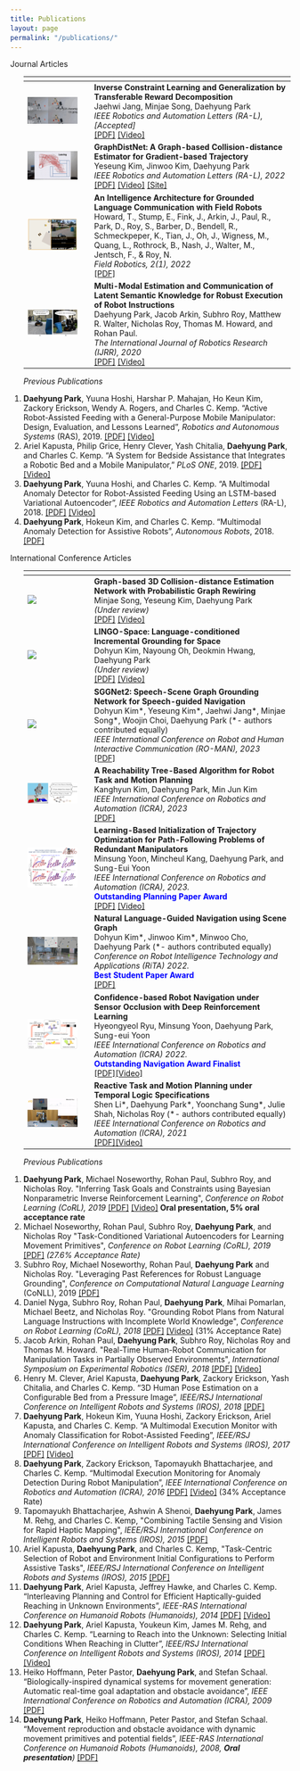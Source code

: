 ```yaml
---
title: Publications
layout: page
permalink: "/publications/"
---
```


<!--
If you want to change the style of the table, please look at the publication tag in _sass/_layout.scss.
-->

<!---------------- Publications --------------------->


<!------------------- Journal Articles --------------------->
<div class="publication">
<div class="pub-title"> Journal Articles </div>




<ol> 
<table>
<colgroup>
<col width="25%" />
<col width="75%" />
</colgroup>
<thead>
<tr>
<th colspan="2"></th>
</tr>
</thead>
<tbody>
<tr>
<td>
    <a href="/assets/research/2023_RAL_TCL_demo.gif" data-lightbox="" >
      <img style="width: 85%" src="/assets/research/2023_RAL_TCL_demo.gif">
      </a>
</td>
<td>
    <b>Inverse Constraint Learning and Generalization by Transferable Reward Decomposition</b><br>
    Jaehwi Jang, Minjae Song, Daehyung Park<br>
    <i> IEEE Robotics and Automation Letters (RA-L), [Accepted] </i> <br>
    <a href="https://arxiv.org/abs/2306.12357" target="_blank">[PDF]</a> <a href="https://www.youtube.com/watch?v=jpP_7XiR46c" target="_blank">[Video]</a>
</td>
</tr>
<tr>
<td>
    <a href="/assets/research/2022_RAL_Graphdistnet.gif" data-lightbox="" >
      <img style="width: 85%" src="/assets/research/2022_RAL_Graphdistnet.gif">
      </a>
</td>
<td>
    <b>GraphDistNet: A Graph-based Collision-distance Estimator for Gradient-based Trajectory</b><br>
    Yeseung Kim, Jinwoo Kim, Daehyung Park<br>
    <i>IEEE Robotics and Automation Letters (RA-L), 2022</i> <br>
    <!-- A graph neural networks (GNN) based collision distance estimator comprised of the message passing and attention mechanism for trajectory optimization. Our method shows high accuracy in complex scenes by using geometric features and calculates massive data fast by the parallelism of GPU.<br> -->
    <a href="https://drive.google.com/file/d/1JaM-k-oghrX0e7-N_Gru2O_wY-8CoRfr/view?usp=sharing" target="_blank">[PDF]</a> <a href="https://youtu.be/QIBt6AR9KmI" target="_blank">[Video]</a>  <a href="https://sites.google.com/view/transferable-cl/%ED%99%88" target="_blank">[Site]</a>
</td>
</tr>
<tr>
<td>
    <a href="/assets/research/2022_FR_IAGLC.png" data-lightbox="" >
      <img style="width: 85%" src="/assets/research/2022_FR_IAGLC.png">
      </a>
</td>
<td>
    <b>An Intelligence Architecture for Grounded Language Communication with Field Robots</b><br>
    Howard, T., Stump, E., Fink, J., Arkin, J., Paul, R., Park, D., Roy, S., Barber, D., Bendell, R., Schmeckpeper, K., Tian, J., Oh, J., Wigness, M., Quang, L., Rothrock, B., Nash, J., Walter, M., Jentsch, F., & Roy, N.<br>
    <i>Field Robotics, 2(1), 2022</i> <br>
    <a href=" http://fieldrobotics.net/Field_Robotics/Volume_2_files/Vol2_17.pdf" target="_blank">[PDF]</a><br>
</td>
</tr>
<tr>
<td>
    <a href="/assets/research/2020_IJRR_MM.jpeg" data-lightbox="" >
      <img style="width: 85%" src="/assets/research/2020_IJRR_MM.jpeg">
      </a>
</td>
<td>
    <b>Multi-Modal Estimation and Communication of Latent Semantic Knowledge for Robust Execution of Robot Instructions</b><br>
    Daehyung Park, Jacob Arkin, Subhro Roy, Matthew R. Walter, Nicholas Roy, Thomas M. Howard, and Rohan Paul.<br>
    <i>The International Journal of Robotics Research (IJRR), 2020</i> <br>
    <a href="https://journals.sagepub.com/eprint/PSW4Z5AXF4AYTSXRN7AI/full" target="_blank">[PDF]</a> <a href="https://www.youtube.com/watch?v=BfCeYsTvaOw&amp;feature=youtu.be" target="_blank">[Video]</a><br>
</td>
</tr>
</tbody>
</table>

<i>Previous Publications</i>

<div class="pub-item"><li>
<b>Daehyung Park</b>, Yuuna Hoshi, Harshar P. Mahajan, Ho Keun Kim, Zackory Erickson, Wendy A. Rogers, and Charles C. Kemp. “Active Robot-Assisted Feeding with a General-Purpose Mobile Manipulator: Design, Evaluation, and Lessons Learned”, <i>Robotics and Autonomous Systems</i> (RAS), 2019. <a href="https://www.sciencedirect.com/science/article/abs/pii/S0921889018307061" target="_blank">[PDF]</a> <a href="https://www.youtube.com/watch?v=I5gqtk6Cln8" target="_blank">[Video]</a>
</li></div>

<div class="pub-item"><li>
Ariel Kapusta, Philip Grice, Henry Clever, Yash Chitalia, <b>Daehyung Park</b>, and Charles C. Kemp. “A System for Bedside Assistance that Integrates a Robotic Bed and a Mobile Manipulator,” <i>PLoS ONE</i>, 2019. <a href="https://journals.plos.org/plosone/article?id=10.1371/journal.pone.0221854" target="_blank">[PDF]</a> <a href="https://ndownloader.figshare.com/files/18019598" target="_blank">[Video]</a>
</li></div>

<div class="pub-item"><li>
<b>Daehyung Park</b>, Yuuna Hoshi, and Charles C. Kemp. “A Multimodal Anomaly Detector for Robot-Assisted Feeding Using an LSTM-based Variational Autoencoder”, <i>IEEE Robotics and Automation Letters</i> (RA-L), 2018. <a href="http://ieeexplore.ieee.org/document/8279425/" target="_blank">[PDF]</a> <a href="https://youtu.be/ZMAGEQx5Uy8" target="_blank">[Video]</a>
</li></div>

<div class="pub-item"><li>
<b> Daehyung Park</b>, Hokeun Kim, and Charles C. Kemp. “Multimodal Anomaly Detection for Assistive Robots”, <i>Autonomous Robots</i>, 2018. <a href="https://link.springer.com/article/10.1007/s10514-018-9733-6" target="_blank">[PDF]</a>
</li></div>

</ol>

</div>

<!-- <p align="left" style="text-align:left"><span style="font-family:times new roman,serif"><font size="3"><i><br />
</i></font></span></p>
<p align="left" style="text-align:left"><a href="https://youtu.be/gLcPZQnDmkk" target="_blank"></a></p> -->


<!------------------- International Conference Articles --------------------->
<div class="publication">
<div class="pub-title"> International Conference Articles </div>



<ol>
<table>
<colgroup>
<col width="25%" />
<col width="75%" />
</colgroup>
<thead>
<tr>
<th colspan="2"></th>
</tr>
</thead>
<tbody>
<tr>
<td>
    <a href="/assets/research/2024_ICRA_gdnr.gif" data-lightbox="" >
      <img style="width: 85%" src="/assets/research/2024_ICRA_gdnr.gif">
      </a>
</td>
<td>
    <b>Graph-based 3D Collision-distance Estimation Network with Probabilistic Graph Rewiring</b><br>
    Minjae Song, Yeseung Kim, Daehyung Park<br>
    <i>(Under review)</i><br>
    <a href="https://arxiv.org/abs/2310.04044" target="_blank">[PDF]</a>
    <a href="" target="_blank">[Video]</a>
</td>
</tr>
<tr>
<td>
    <a href="/assets/research/2024_LINGO-Space_demo.gif" data-lightbox="" >
      <img style="width: 85%" src="/assets/research/2024_LINGO-Space_demo.gif">
      </a>
</td>
<td>
    <b>LINGO-Space: Language-conditioned Incremental Grounding for Space</b><br>
    Dohyun Kim, Nayoung Oh, Deokmin Hwang, Daehyung Park<br>
    <i>(Under review)</i><br>
    <a href="" target="_blank">[PDF]</a>
    <a href="" target="_blank">[Video]</a>
</td>
</tr>
<tr>
<td>
    <a href="/assets/research/2023_roman_demo.gif" data-lightbox="" >
      <img style="width: 85%" src="/assets/research/2023_roman_demo.gif">
      </a>
</td>
<td>
    <b>SGGNet2: Speech-Scene Graph Grounding Network for Speech-guided Navigation</b><br>
    Dohyun Kim*, Yeseung Kim*, Jaehwi Jang*, Minjae Song*, Woojin Choi, Daehyung Park (*- authors contributed equally)<br>
    <i>IEEE International Conference on Robot and Human Interactive Communication (RO-MAN), 2023</i><br>
    <a href="https://drive.google.com/file/d/1LMA34XNXyEpW6uJBIgyIq8xkbeJQ4onr/view?usp=share_link" target="_blank">[PDF]</a>
</td>
</tr>
<tr>
<td>
    <a href="/assets/research/2023_ICRA_MMMP.JPG" data-lightbox="" >
      <img style="width: 85%" src="/assets/research/2023_ICRA_MMMP.JPG">
      </a>
</td>
<td>
    <b>A Reachability Tree-Based Algorithm for Robot Task and Motion Planning</b><br>
    Kanghyun Kim, Daehyung Park, Min Jun Kim<br>
    <i>IEEE International Conference on Robotics and Automation (ICRA), 2023</i><br>
    <a href="https://arxiv.org/abs/2303.03825" target="_blank">[PDF]</a>
    <br>
</td>
</tr>
<tr>
<td>
    <a href="/assets/research/2023_ICRA_RLITG.png" data-lightbox="" >
      <img style="width: 85%" src="/assets/research/2023_ICRA_RLITG.png">
      </a>
</td>
<td>
    <b>Learning-Based Initialization of Trajectory Optimization for Path-Following Problems of Redundant Manipulators</b><br>
    Minsung Yoon, Mincheul Kang, Daehyung Park, and Sung-Eui Yoon<br>
    <i>IEEE International Conference on Robotics and Automation (ICRA), 2023. </i><br>
    <b style="color:blue;">Outstanding Planning Paper Award</b> <br>
    <a href="https://ieeexplore.ieee.org/document/10161426" target="_blank">[PDF]</a>
    <a href="http://sgvr.kaist.ac.kr/~msyoon/papers/ICRA23_RLITG/video_6m.mp4?mute=1" target="_blank">[Video]</a>    
    <br>
</td>
</tr>
<tr>
<td>
    <a href="/assets/research/2022_RiTA_Navigation.gif" data-lightbox="" >
      <img style="width: 85%" src="/assets/research/2022_RiTA_Navigation.gif">
      </a>
</td>
<td>
    <b>Natural Language-Guided Navigation using Scene Graph</b><br>
    Dohyun Kim*, Jinwoo Kim*, Minwoo Cho, Daehyung Park (*- authors contributed equally)<br>
    <i>Conference on Robot Intelligence Technology and Applications (RiTA) 2022. </i><br>
    <b style="color:blue;">Best Student Paper Award</b><br>
    <!-- A natural language-guided robotic navigation framework that can effectively ground natural-language commands in large space. Our framework consists of three modules: a scene-graph generator, a grounding network, and a semantic navigation sys-tem. The scene-graph generator incrementally stores the semantic information of object instances, properties, and relationships. Then, the proposed scene graph-based grounding network (SGGNet) predicts the desired goal robustly by associating instances in a scene graph with a user command.<br> -->
    <a href="https://drive.google.com/file/d/1VNGmirCewK2aaGJvAtiUq8iXOzGnGNeY/view?usp=share_link" target="_blank">[PDF]</a> <br>
</td>
</tr>
<tr>
<td>
    <a href="/assets/research/confidence-based_navigation.png" data-lightbox="" >
      <img style="width: 85%" src="/assets/research/confidence-based_navigation.png">
      </a>
</td>
<td>
    <b>Confidence-based Robot Navigation under Sensor Occlusion with Deep Reinforcement Learning</b><br>
    Hyeongyeol Ryu, Minsung Yoon, Daehyung Park, Sung-eui Yoon<br>
    <i>IEEE International Conference on Robotics and Automation (ICRA) 2022. </i><br>
    <b style="color:blue;">Outstanding Navigation Award Finalist</b><br>
    <!-- A confidence-based navigation method that encourages the robot to explore the uncertain region around the robot maximizing its local confidence. To effectively extract features from the variable size of sensor occlusions, we adopt a point-cloud based representation network. Our method returns a resilient navigation policy via deep reinforcement learning, autonomously avoiding collisions under sensor occlusions while reaching a goal.<br> -->
    <a href="http://sglab.kaist.ac.kr/CBN-DRL/paper.pdf" target="_blank">[PDF]</a><a href="http://sglab.kaist.ac.kr/CBN-DRL/" target="_blank">[Video]</a> <br>
</td>
</tr>
<tr>
<td>
    <a href="/assets/research/2021_RAL_LTL_BT.gif" data-lightbox="" >
      <img style="width: 85%" src="/assets/research/2021_RAL_LTL_BT.gif">
      </a>
</td>
<td>
    <b>Reactive Task and Motion Planning under Temporal Logic Specifications</b><br>
    Shen Li*, Daehyung Park*, Yoonchang Sung*, Julie Shah, Nicholas Roy  (*- authors contributed equally)<br>
    <i>IEEE International Conference on Robotics and Automation (ICRA), 2021</i><br>
    <!-- A task-and-motion planning (TAMP) algorithm robust against a human operator’s cooperative or adversarial interventions.  We introduce a dynamically reconfigurable planning methodology with behavior tree-based control strategies toward reactive TAMP, which takes the advantage of previous plans and incremental graph search during temporal logic-based reactive synthesis. Our algorithm also shows efficient recovery functionalities that minimize the number of replanning steps.<br> -->
    <a href="https://drive.google.com/file/d/1cxN0KfKHJLfFXi0iLjhNREyjkqn46viG/view?usp=sharing" target="_blank">[PDF]</a><a href="https://www.youtube.com/watch?v=lPpMVfBzZH0&t=4s" target="_blank">[Video]</a> <br>
</td>
</tr>
</tbody>
</table>

<i>Previous Publications</i>

<div class="pub-item"><li>
<b>Daehyung Park</b>, Michael Noseworthy, Rohan Paul, Subhro Roy, and Nicholas Roy. "Inferring Task Goals and Constraints using Bayesian Nonparametric Inverse Reinforcement Learning", <i>Conference on Robot Learning (CoRL), 2019 </i> <a href="https://drive.google.com/open?id=1bswpgVJDXp_9vh55_Gz1cAbylhhjQqhS" target="_blank">[PDF]</a> <a href="https://youtu.be/HgaqH4PWcTI" target="_blank">[Video]</a> <b>Oral presentation, 5% oral acceptance rate</b>
</li></div>

<div class="pub-item"><li>
Michael Noseworthy, Rohan Paul, Subhro Roy, <b>Daehyung Park</b>, and Nicholas Roy "Task-Conditioned Variational Autoencoders for Learning Movement Primitives", <i>Conference on Robot Learning (CoRL), 2019 </i> <a href="https://drive.google.com/open?id=1HckF-IYaj3zbe2CTSL30VKuHluAtsBBl" target="_blank">[PDF]</a> <i>(27.6% Acceptance Rate)</i>
</li></div>

<div class="pub-item"><li>
Subhro Roy, Michael Noseworthy, Rohan Paul, <b>Daehyung Park</b> and Nicholas Roy. "Leveraging Past References for Robust Language Grounding", <i>Conference on Computational Natural Language Learning</i> (CoNLL), 2019 <a href="https://www.aclweb.org/anthology/K19-1040/" target="_blank">[PDF]</a>
</li></div>

<div class="pub-item"><li>
Daniel Nyga, Subhro Roy, Rohan Paul, <b>Daehyung Park</b>, Mihai Pomarlan, Michael Beetz, and Nicholas Roy. "Grounding Robot Plans from Natural Language Instructions with Incomplete World Knowledge", <i>Conference on Robot Learning (CoRL), 2018</i> <a href="http://proceedings.mlr.press/v87/nyga18a/nyga18a.pdf" target="_blank">[PDF]</a> <a href="https://youtu.be/uWv-l7XMoB8" target="_blank">[Video]</a> (31% Acceptance Rate)
</li></div>

<div class="pub-item"><li>
Jacob Arkin, Rohan Paul, <b>Daehyung Park</b>, Subhro Roy, Nicholas Roy and Thomas M. Howard. "Real-Time Human-Robot Communication for Manipulation Tasks in Partially Observed Environments", <i>International Symposium on Experimental Robotics (ISER), 2018</i> <a href="https://link.springer.com/chapter/10.1007/978-3-030-33950-0_39" target="_blank">[PDF]</a> <a href="https://youtu.be/JTVJkJavU6g" target="_blank">[Video]</a>
</li></div>

<div class="pub-item"><li>
Henry M. Clever, Ariel Kapusta, <b>Daehyung Park</b>, Zackory Erickson, Yash Chitalia, and Charles C. Kemp. “3D Human Pose Estimation on a Configurable Bed from a Pressure Image”, <i>IEEE/RSJ International Conference on Intelligent Robots and Systems (IROS), 2018</i> <a href="https://arxiv.org/abs/1804.07873" target="_blank">[PDF]</a>
</li></div>

<div class="pub-item"><li>
<b>Daehyung Park</b>, Hokeun Kim, Yuuna Hoshi, Zackory Erickson, Ariel Kapusta, and Charles C. Kemp. “A Multimodal Execution Monitor with Anomaly Classification for Robot-Assisted Feeding”, <i>IEEE/RSJ International Conference on Intelligent Robots and Systems (IROS), 2017</i> <a href="https://ieeexplore.ieee.org/abstract/document/8206437" target="_blank">[PDF]</a> <a href="https://youtu.be/KQlVSz3URnA" target="_blank">[Video]</a>
</li></div>

<div class="pub-item"><li>
<b> Daehyung Park</b>, Zackory Erickson, Tapomayukh Bhattacharjee, and Charles C. Kemp. “Multimodal Execution Monitoring for Anomaly Detection During Robot Manipulation”, <i>IEEE International Conference on Robotics and Automation (ICRA), 2016</i> <a href="https://ieeexplore.ieee.org/document/7487160" target="_blank">[PDF]</a> <a href="https://youtu.be/gLcPZQnDmkk" target="_blank">[Video]</a> (34% Acceptance Rate)
</li></div>

<div class="pub-item"><li>
Tapomayukh Bhattacharjee, Ashwin A Shenoi, <b>Daehyung Park</b>, James M. Rehg, and Charles C. Kemp, "Combining Tactile Sensing and Vision for Rapid Haptic Mapping", <i>IEEE/RSJ International Conference on Intelligent Robots and Systems (IROS), 2015</i> <a href="https://ieeexplore.ieee.org/document/7353522" target="_blank">[PDF]</a>
</li></div>

<div class="pub-item"><li>
Ariel Kapusta, <b>Daehyung Park</b>, and Charles C. Kemp, "Task-Centric Selection of Robot and Environment Initial Configurations to Perform Assistive Tasks", <i>IEEE/RSJ International Conference on Intelligent Robots and Systems (IROS), 2015</i> <a href="https://ieeexplore.ieee.org/document/7353563" target="_blank">[PDF]</a>
</li></div>

<div class="pub-item"><li>
<b>Daehyung Park</b>, Ariel Kapusta, Jeffrey Hawke, and Charles C. Kemp. “Interleaving Planning and Control for Efficient Haptically-guided Reaching in Unknown Environments”, <i>IEEE-RAS International Conference on Humanoid Robots (Humanoids), 2014</i> <a href="https://ieeexplore.ieee.org/document/7041456" target="_blank">[PDF]</a> <a href="https://youtu.be/WHHv3womkYs" target="_blank">[Video]</a>
</li></div>

<div class="pub-item"><li>
<b>Daehyung Park</b>, Ariel Kapusta, Youkeun Kim, James M. Rehg, and Charles C. Kemp. “Learning to Reach into the Unknown: Selecting Initial Conditions When Reaching in Clutter”, <i>IEEE/RSJ International Conference on Intelligent Robots and Systems (IROS), 2014</i> <a href="https://ieeexplore.ieee.org/document/6942625" target="_blank">[PDF]</a> <a href="https://youtu.be/Gjy-MDEbZUU" target="_blank">[Video]</a>
</li></div>

<div class="pub-item"><li>
Heiko Hoffmann, Peter Pastor, <b>Daehyung Park</b>, and Stefan Schaal. “Biologically-inspired dynamical systems for movement generation: Automatic real-time goal adaptation and obstacle avoidance”, <i>IEEE International Conference on Robotics and Automation (ICRA), 2009</i> <a href="https://ieeexplore.ieee.org/document/5152423">[PDF]</a>
</li></div>

<div class="pub-item"><li>
<b> Daehyung Park</b>, Heiko Hoffmann, Peter Pastor, and Stefan Schaal. “Movement reproduction and obstacle avoidance with dynamic movement primitives and potential fields”, <i>IEEE-RAS International Conference on Humanoid Robots (Humanoids), 2008, <b>Oral presentation</b>)</i> <a href="https://ieeexplore.ieee.org/document/4755937">[PDF]</a>
</li></div>

</ol>

</div>


<!------------------- Workshop papers, Abstracts, and Posters --------------------->
<!-- 
<div class="publication">
<div class="pub-title"> Workshop papers, Abstracts, and Posters </div>

<ol>

<div class="pub-item"><li>
<b>Daehyung Park</b>, Michael Noseworthy, Rohan Paul, Subhro Roy, and Nicholas Roy, "Joint Goal and Constraint Inference using Bayesian Nonparametric Inverse Reinforcement Learning," <i>The 4th Multidisciplinary Conference on Reinforcement Learning and Decision Making</i>, 2019
</li></div>

<div class="pub-item"><li>
<b>Daehyung Park</b>, Yuuna Hoshi, Harshal P. Mahajan, Wendy Rogers, and Charles C. Kemp, "Active Feeding System using a General-purpose Manipulator," <i>International Symposium on Medical Robotics (ISMR)</i>, 2018 <a href="https://arxiv.org/abs/1904.03568#:~:text=The%20meal%2Dassistance%20system%20uses,head%20movement%20by%20the%20user." target="_blank">[PDF]</a>
</li></div>

<div class="pub-item"><li>
<b>Daehyung Park</b> and Charles C. Kemp, "Multimodal Execution Monitoring for Robot-Assisted Feeding,"<i>TechSAge State of the Science Conference</i>, 2017
</li></div>

<div class="pub-item"><li>
Ariel Kapusta, Yash Chitalia, <b>Daehyung Park</b>, and Charles C. Kemp. "Collaboration Between a Robotic Bed and a Mobile Manipulator May Improve Physical Assistance for People with Disabilities," <i>IEEE ROMAN workshop on </i><i><a href="http://www.cogrobotics.unina.it">Behavior, Adaptation and Learning for Assistive Robotics"</a> (BAILAR)</i>, 2016 <a href="http://pwp.gatech.edu/hrl/wp-content/uploads/sites/231/2016/07/collaboration-robotic-bed.pdf">[PDF]</a>
</li></div>

<div class="pub-item"><li>
<b>Daehyung Park</b>, Youkeun Kim, Zackory Erickson, and Charles C. Kemp. “Towards Assistive Feeding with a General-Purpose Mobile Manipulator”, <i>ICRA workshop on</i> <i>Human-Robot Interfaces for Enhanced Physical Interactions</i>, 2016 <a href="https://arxiv.org/abs/1605.07996" target="_blank">[PDF]</a>
</li></div>

<div class="pub-item"><li>
T. Bhattacharjee*, P. M. Grice*, A. Kapusta*, M. D. Killpack*, <b>D. Park</b>*, and C. C. Kemp. “A Robotic System for Reaching in Dense Clutter that Integrates Model Predictive Control, Learning, Haptic Mapping, and Planning”, <i>IROS workshop on Robots In Clutter</i>, 2014 (*- <b>authors contributed equally</b>) <a href="https://smartech.gatech.edu/handle/1853/53336" target="_blank">[PDF]</a> <a href="https://youtu.be/NhZBGYrMRPw" target="_blank">[Video]</a>
</li></div>

<div class="pub-item"><li>
<b>Daehyung Park</b>, Heiko Hoffmann, and Stefan Schaal. “Combining dynamic movement primitives and potential fields for online obstacle avoidance”, <i>Adaptive Motion of Animals and Machines (AMAM08), 2008</i> <a href="http://heikohoffmann.de/documents/daedmp.pdf">[PDF]</a>
</li></div>

</ol>

</div> -->

<!------------------- Patents --------------------->
<!-- <div class="publication">
<div class="pub-title"> Patents </div>

<ol> 

<div class="pub-item"><li>
<b>D. Park</b>, K. Lee, C. An, and Y. Hong. “Teaching and playback method based on control of redundancy resolution for robot and computer-readable medium controlling the same.” US Patent 12 923 650, Apr. 21, 2011. <a href="https://scienceon.kisti.re.kr/srch/selectPORSrchPatent.do?cn=USP2013108560122&dbt=USPA" target="_blank">[PDF]</a>
</li></div>

<div class="pub-item"><li>
K. Lee, Y. Hong, C. An, and <b>D. Park</b>. “Motor control apparatus and motor control method thereof.” US Patent 13 009 961, Jan. 20, 2011. <a href="https://scienceon.kisti.re.kr/srch/selectPORSrchPatent.do?cn=USP2008087408315">[PDF]</a>
</li></div>

<div class="pub-item"><li>
K. Lee, Y. Hong, C. An, and D. Park. “모터 제어장치 및 모터 제어 방법(MOTOR CONTROL APPARATUS AND CONTROL METHOD THE SAME),” KR Patent App. 1,020,100,006,682, Aug. 2, 2011
</li></div>

<div class="pub-item"><li>
D. Park, K. Lee, C. An, and Y. Hong. “여유자유도 제어를 이용한 로봇의 교시 및 재현 방법 (TEACHING AND PLAYBACK METHOD USING REDUNDANCY RESOLUTION CONTROL FOR MANIPULATOR),” KR Patent App. 1,020,090,099,003, Apr. 22, 2011
</li></div>

</ol>

</div>  -->

